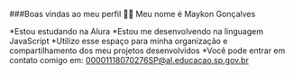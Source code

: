 ###Boas vindas ao meu perfil 💙💙
Meu nome é Maykon Gonçalves

*Estou estudando na Alura
*Estou me desenvolvendo na linguagem JavaScript
*Utilizo esse espaço para minha organização e compartilhamento dos meu projetos desenvolvidos
*Você pode entrar em contato comigo em:
 00001118070276SP@al.educacao.sp.gov.br
<!--
**nadavergames/nadavergames** is a ✨ _special_ ✨ repository because its `README.md` (this file) appears on your GitHub profile.

Here are some ideas to get you started:

- 🔭 I’m currently working on ...
- 🌱 I’m currently learning ...
- 👯 I’m looking to collaborate on ...
- 🤔 I’m looking for help with ...
- 💬 Ask me about ...
- 📫 How to reach me: ...
- 😄 Pronouns: ...
- ⚡ Fun fact: ...
-->
